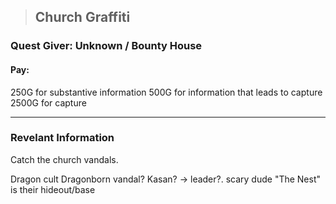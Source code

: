 >## Church Graffiti

### Quest Giver: Unknown / Bounty House

#### Pay: 
250G for substantive information
500G for information that leads to capture
2500G for capture

***

### Revelant Information
 
 Catch the church vandals.
 
 Dragon cult
 Dragonborn vandal?
 Kasan? -> leader?. scary dude
 "The Nest" is their hideout/base
